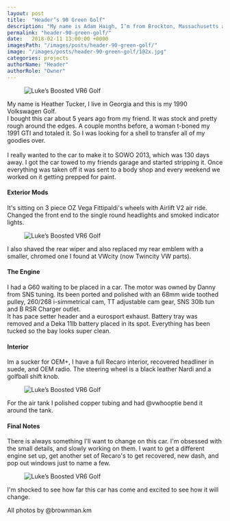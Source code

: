 ```yaml
---
layout: post
title:  "Header’s 90 Green Golf"
description: "My name is Adam Haigh, I’m from Brockton, Massachusetts and this is my 1991 Volkswagen Golf."
permalink: "header-90-green-golf/"
date:   2018-02-11 13:00:00 +0000
imagesPath: "/images/posts/header-90-green-golf/"
image: "/images/posts/header-90-green-golf/1@2x.jpg"
categories: projects
authorName: "Header"
authorRole: "Owner"
---
```


<figure>
  <img src="{{ page.imagesPath }}1.jpg" srcset="{{ page.imagesPath }}1.jpg 1x, {{ page.imagesPath }}1@2x.jpg 2x" alt="Luke’s Boosted VR6 Golf">
</figure>

My name is Heather Tucker, I live in Georgia and this is my 1990 Volkswagen Golf.
<br/>
I bought this car about 5 years ago from my friend. It was stock and pretty rough around the edges. A couple months before, a woman t-boned my 1991 GTI and totaled it. So I was looking for a shell to transfer all of my goodies over.
<br/><br/>
I really wanted to the car to make it to SOWO 2013, which was 130 days away. I got the car towed to my friends garage and started stripping it. Once everything was taken off it was sent to a body shop and every weekend we worked on it getting prepped for paint.

#### Exterior Mods
It's sitting on 3 piece OZ Vega Fittipaldi's wheels with Airlift V2 air ride. Changed the front end to the single round headlights and smoked indicator lights.

<figure>
  <img src="{{ page.imagesPath }}2.jpg" srcset="{{ page.imagesPath }}2.jpg 1x, {{ page.imagesPath }}2@2x.jpg 2x" alt="Luke’s Boosted VR6 Golf">
</figure>

I also shaved the rear wiper and also replaced my rear emblem with a smaller, chromed one I found at VWcity (now Twincity VW parts).


#### The Engine
I had a G60 waiting to be placed in a car. The motor was owned by Danny from SNS tuning. Its been ported and polished with an 68mm wide toothed pulley, 260/268 i-simmetrical cam, TT adjustable cam gear, SNS 30lb tun and B RSR Charger outlet.
<br/>
It has pace setter header and a eurosport exhaust. Battery tray was removed and a Deka 11lb battery placed in its spot. Everything has been tucked so the bay looks super clean.


#### Interior
Im a sucker for OEM+, I have a full Recaro interior, recovered headliner in suede, and OEM radio. The steering wheel is a black leather Nardi and a golfball shift knob.

<figure>
  <img src="{{ page.imagesPath }}3.jpg" srcset="{{ page.imagesPath }}3.jpg 1x, {{ page.imagesPath }}3@2x.jpg 2x" alt="Luke’s Boosted VR6 Golf">
</figure>

For the air tank I polished copper tubing and had @vwhooptie bend it around the tank.


#### Final Notes
There is always something I'll want to change on this car. I'm obsessed with the small details, and slowly working on them. I want to get a different engine set up, get another set of Recaro's to get recovered, new dash, and pop out windows just to name a few.

<figure>
  <img src="{{ page.imagesPath }}4.jpg" srcset="{{ page.imagesPath }}4.jpg 1x, {{ page.imagesPath }}4@2x.jpg 2x" alt="Luke’s Boosted VR6 Golf">
</figure>

I'm shocked to see how far this car has come and excited to see how it will change.

All photos by @brownman.km
